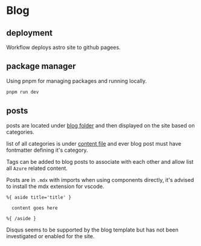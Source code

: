 # Blog



## deployment
Workflow deploys astro site to github pagees.

## package manager

Using pnpm for managing packages and running locally. 

```ps1
pnpm run dev
```

## posts

posts are located under [blog folder](./src/content/blog) and then displayed on the site based on categories. 

list of all categories is under [content file](./src/data/categories.ts) and ever blog post must have fontmatter defining it's category. 

Tags can be added to blog posts to associate with each other and allow list all `Azure` related content. 

Posts are in `.mdx` with imports when using components directly, it's advised to install the mdx extension for vscode. 

```mdoc
%{ aside title='title' }

  content goes here

%{ /aside }
```

Disqus seems to be supported by the blog template but has not been investigated or enabled for the site. 